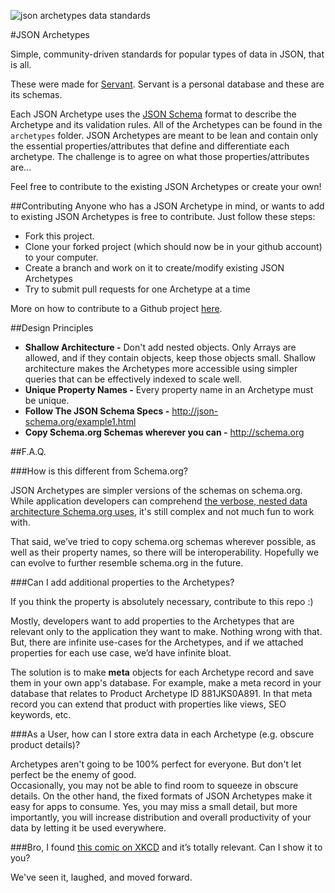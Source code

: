![json archetypes data standards](https://github.com/servant-cmes/json-archetypes/blob/master/json_archetypes_banner.png)

#JSON Archetypes

Simple, community-driven standards for popular types of data in JSON, that is all.

These were made for [Servant](https://www.servant.co).  Servant is a personal database and these are its schemas.

Each JSON Archetype uses the [JSON Schema](http://json-schema.org "http://json-schema.org") format to describe the Archetype and its validation rules.  All of the Archetypes can be found in the `archetypes` folder.  JSON Archetypes are meant to be lean and contain only the essential properties/attributes that define and differentiate each archetype.  The challenge is to agree on what those properties/attributes are...
 
Feel free to contribute to the existing JSON Archetypes or create your own!


##Contributing
Anyone who has a JSON Archetype in mind, or wants to add to existing JSON Archetypes is free to contribute.  Just follow these steps:

 - Fork this project.
 - Clone your forked project (which should now be in your github account) to your computer.
 - Create a branch and work on it to create/modify existing JSON Archetypes
 - Try to submit pull requests for one Archetype at a time

More on how to contribute to a Github project [here](https://guides.github.com/activities/contributing-to-open-source/).

##Design Principles

 - **Shallow Architecture -**  Don't add nested objects.  Only Arrays are allowed, and if they contain objects, keep those objects small.  Shallow architecture makes the Archetypes more accessible using simpler queries that can be effectively indexed to scale well.
 - **Unique Property Names -** Every property name in an Archetype must be unique.
 - **Follow The JSON Schema Specs -** http://json-schema.org/example1.html 
 - **Copy Schema.org Schemas wherever you can -** http://schema.org 


##F.A.Q.

###How is this different from Schema.org?

JSON Archetypes are simpler versions of the schemas on schema.org.  While application developers can comprehend [the verbose, nested data architecture Schema.org uses](http://schema.org/docs/full.html "http://schema.org/docs/full.html"), it's still complex and not much fun to work with.

That said, we’ve tried to copy schema.org schemas wherever possible, as well as their property names, so there will be interoperability.  Hopefully we can evolve to further resemble schema.org in the future.

###Can I add additional properties to the Archetypes?

If you think the property is absolutely necessary, contribute to this repo :)

Mostly, developers want to add properties to the Archetypes that are relevant only to the application they want to make.  Nothing wrong with that.  But, there are infinite use-cases for the Archetypes, and if we attached properties for each use case, we’d have infinite bloat.

The solution is to make **meta** objects for each Archetype record and save them in your own app's database.  For example, make a meta record in your database that relates to Product Archetype ID 881JKS0A891.  In that meta record you can extend that product with properties like views, SEO keywords, etc.   


###As a User, how can I store extra data in each Archetype (e.g. obscure product details)?

Archetypes aren't going to be 100% perfect for everyone.  But don't let perfect be the enemy of good.  
Occasionally, you may not be able to find room to squeeze in obscure details.  On the other hand, the fixed formats of JSON Archetypes make it easy for apps to consume.  Yes, you may miss a small detail, but more importantly, you will increase distribution and overall productivity of your data by letting it be used everywhere.

###Bro, I found [this comic on XKCD](http://xkcd.com/927/) and it’s totally relevant.  Can I show it to you?

We've seen it, laughed, and moved forward.